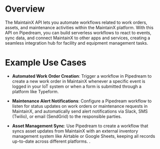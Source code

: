 # Overview

The MaintainX API lets you automate workflows related to work orders, assets, and maintenance activities within the MaintainX platform. With this API on Pipedream, you can build serverless workflows to react to events, sync data, and connect MaintainX to other apps and services, creating a seamless integration hub for facility and equipment management tasks.

# Example Use Cases

- **Automated Work Order Creation**: Trigger a workflow in Pipedream to create a new work order in MaintainX whenever a specific event is logged in your IoT system or when a form is submitted through a platform like Typeform.

- **Maintenance Alert Notifications**: Configure a Pipedream workflow to listen for status updates on work orders or maintenance requests in MaintainX, and automatically send alert notifications via Slack, SMS (Twilio), or email (SendGrid) to the responsible parties.

- **Asset Management Sync**: Use Pipedream to create a workflow that syncs asset updates from MaintainX with an external inventory management system like Airtable or Google Sheets, keeping all records up-to-date across different platforms.
  .
